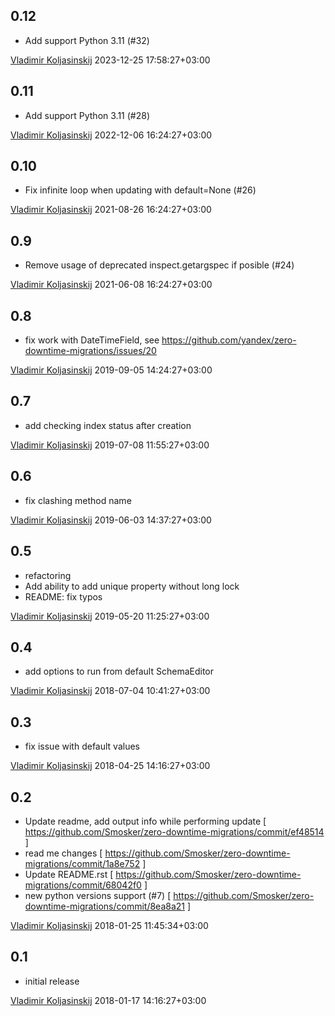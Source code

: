 0.12
---
  * Add support Python 3.11 (#32) 

[Vladimir Koljasinskij](smosker@gmail.com) 2023-12-25 17:58:27+03:00


0.11
---
  * Add support Python 3.11 (#28) 

[Vladimir Koljasinskij](smosker@gmail.com) 2022-12-06 16:24:27+03:00


0.10
---
  * Fix infinite loop when updating with default=None (#26)

[Vladimir Koljasinskij](smosker@gmail.com) 2021-08-26 16:24:27+03:00


0.9
---
  * Remove usage of deprecated inspect.getargspec if posible (#24) 

[Vladimir Koljasinskij](smosker@gmail.com) 2021-06-08 16:24:27+03:00


0.8
---
  * fix work with DateTimeField, see https://github.com/yandex/zero-downtime-migrations/issues/20

[Vladimir Koljasinskij](smosker@gmail.com) 2019-09-05 14:24:27+03:00


0.7
---
  * add checking index status after creation

[Vladimir Koljasinskij](smosker@gmail.com) 2019-07-08 11:55:27+03:00

0.6
---
  * fix clashing method name

[Vladimir Koljasinskij](smosker@gmail.com) 2019-06-03 14:37:27+03:00

0.5
---
  * refactoring
  * Add ability to add unique property without long lock
  * README: fix typos

[Vladimir Koljasinskij](smosker@gmail.com) 2019-05-20 11:25:27+03:00

0.4
---
  * add options to run from default SchemaEditor

[Vladimir Koljasinskij](smosker@gmail.com) 2018-07-04 10:41:27+03:00

0.3
---
  * fix issue with default values

[Vladimir Koljasinskij](smosker@gmail.com) 2018-04-25 14:16:27+03:00

0.2
---
 * Update readme, add output info while performing update  [ https://github.com/Smosker/zero-downtime-migrations/commit/ef48514 ]
 * read me changes                                         [ https://github.com/Smosker/zero-downtime-migrations/commit/1a8e752 ]
 * Update README.rst                 [ https://github.com/Smosker/zero-downtime-migrations/commit/68042f0 ]
 * new python versions support (#7)  [ https://github.com/Smosker/zero-downtime-migrations/commit/8ea8a21 ]

[Vladimir Koljasinskij](smosker@gmail.com) 2018-01-25 11:45:34+03:00

0.1
---
  * initial release

[Vladimir Koljasinskij](smosker@gmail.com) 2018-01-17 14:16:27+03:00
